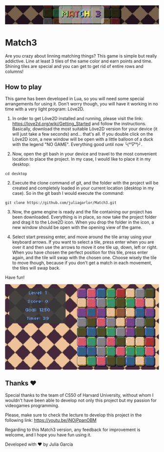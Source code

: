 ![Title](screenshots/Title.JPG)

# Match3

Are you crazy about linning matching things? This game is simple but really addictive. Line at least 3 tiles of the same color and earn points and time. Shining tiles are special and you can get to get rid of entire rows and columns!

## How to play

This game has been developed in Lua, so you will need some special arrangements for using it. Don't worry though, you will have it working in no time with a very light program: Löve2D.

1. In order to get Löve2D installed and running, please visit the link: https://love2d.org/wiki/Getting_Started and follow the instructions. Basically, download the most suitable Löve2D version for your device (it will just take a few seconds) and... that's all. If you double click on the Löve2D icon, a new window will be open with a little balloon of a duck with the legend "NO GAME". Everything good until now ╰(*°▽°*)╯.

2. Now, open the git bash in your device and travel to the most convenient location to place the project. In my case, I would like to place it in my desktop:

```
cd desktop
```

2. Execute the clone command of git, and the folder with the project will be created and completely loaded in your current location (desktop in my case). So in the git bash I would execute the command:

```
git clone https://github.com/juliagarlor/Match3.git
```

3. Now, the game engine is ready and the file containing our project has been downloaded. Everything is in place, so now take the project folder and drag it to the Löve2D icon. When you drop the folder in the icon, a new window should be open with the opening view of the game. 

4. Select start pressing enter, and move around the tile array using your keyboard arrows. If you want to select a tile, press enter when you are over it and then use the arrows to move it one tile up, down, left or right. When you have chosen the perfect position for this tile, press enter again, and the tile will swap with the chosen one. Choose wisely the tile to move though, because if you don't get a match in each movement, the tiles will swap back.

Have fun!

![Play](screenshots/Play.JPG)

## Thanks ❤

Special thanks to the team of CS50 of Harvard University, without whom I wouldn't have been able to develop not only this project but my passion for videogames programming. 

Please, make sure to check the lecture to develop this project in the following link: https://youtu.be/jNOjPpanOBM

Regarding to this Match3 version, any feedback for improvement is welcome, and I hope you have fun using it.

Developed with ❤ by Julia García
